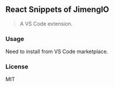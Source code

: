 ## React Snippets of JimengIO

> A VS Code extension.

### Usage

Need to install from VS Code marketplace.

### License

MIT

